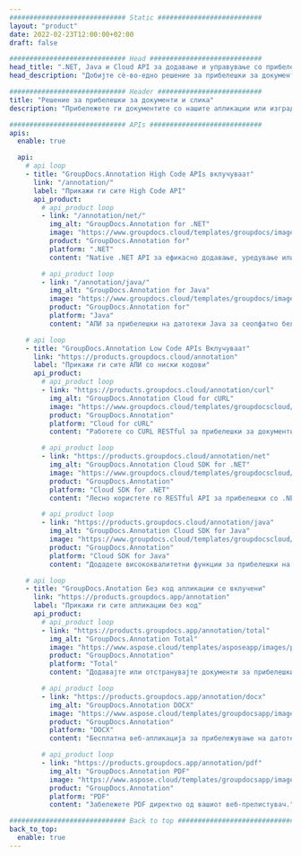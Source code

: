 ```yaml
---
############################# Static ##########################
layout: "product"
date: 2022-02-23T12:00:00+02:00
draft: false

############################# Head ############################
head_title: ".NET, Java и Cloud API за додавање и управување со прибелешки на документи"
head_description: "Добијте сè-во-едно решение за прибелешки за документи за апликациите .NET, Java и Cloud за прибележување вообичаени формати на документи и слики."

############################# Header ##########################
title: "Решение за прибелешки за документи и слика"
description: "Прибележете ги документите со нашите апликации или изградете ваши сопствени апликации за прибелешки на популарните платформи користејќи API на премиси или облак."

############################# APIs ############################
apis:
  enable: true

  api:
    # api loop
    - title: "GroupDocs.Annotation High Code APIs вклучуваат"
      link: "/annotation/"
      label: "Прикажи ги сите High Code API"
      api_product:
        # api_product loop
        - link: "/annotation/net/"
          img_alt: "GroupDocs.Annotation for .NET"
          image: "https://www.groupdocs.cloud/templates/groupdocs/images/product-logos/groupdocs-annotation-net.png"
          product: "GroupDocs.Annotation for"
          platform: ".NET"
          content: "Native .NET API за ефикасно додавање, уредување или бришење прибелешки од документи и слики. Поддржува работа со сите популарни типови прибелешки."

        # api_product loop
        - link: "/annotation/java/"
          img_alt: "GroupDocs.Annotation for Java"
          image: "https://www.groupdocs.cloud/templates/groupdocs/images/product-logos/groupdocs-annotation-java.png"
          product: "GroupDocs.Annotation for"
          platform: "Java"
          content: "АПИ за прибелешки на датотеки Java за сеопфатно бележење на најчестите формати на датотеки со документи и слики на кој било оперативен систем со инсталиран JDK."

    # api loop
    - title: "GroupDocs.Annotation Low Code APIs Вклучуваат"
      link: "https://products.groupdocs.cloud/annotation"
      label: "Прикажи ги сите АПИ со ниски кодови"
      api_product:
        # api_product loop
        - link: "https://products.groupdocs.cloud/annotation/curl"
          img_alt: "GroupDocs.Annotation Cloud for cURL"
          image: "https://www.groupdocs.cloud/templates/groupdocscloud/images/sdk/272x272/groupdocs_annotation-for-curl.png"
          product: "GroupDocs.Annotation"
          platform: "Cloud for cURL"
          content: "Работете со CURL RESTful за прибелешки за документи API за брзо бележење на PDF, Word, Excel, PowerPoint, Visio, слики и многу други формати во вашите апликации."

        # api_product loop
        - link: "https://products.groupdocs.cloud/annotation/net"
          img_alt: "GroupDocs.Annotation Cloud SDK for .NET"
          image: "https://www.groupdocs.cloud/templates/groupdocscloud/images/sdk/272x272/groupdocs_annotation-for-net.png"
          product: "GroupDocs.Annotation"
          platform: "Cloud SDK for .NET"
          content: "Лесно користете го RESTful API за прибелешки со .NET SDK за да додадете текст, воден печат, област, точка и разни други типови на прибелешки во 40+ популарни формати на датотеки."

        # api_product loop
        - link: "https://products.groupdocs.cloud/annotation/java"
          img_alt: "GroupDocs.Annotation Cloud SDK for Java"
          image: "https://www.groupdocs.cloud/templates/groupdocscloud/images/sdk/272x272/groupdocs_annotation-for-java.png"
          product: "GroupDocs.Annotation"
          platform: "Cloud SDK for Java"
          content: "Додадете висококвалитетни функции за прибелешки на документи во формати на документи и слики со специјално дизајнирана SDK за прибелешки за документи за Java."

    # api loop
    - title: "GroupDocs.Anotation Без код апликации се вклучени" 
      link: "https://products.groupdocs.app/annotation"
      label: "Прикажи ги сите апликации без код"
      api_product:
        # api_product loop
        - link: "https://products.groupdocs.app/annotation/total"
          img_alt: "GroupDocs.Annotation Total"
          image: "https://www.aspose.cloud/templates/asposeapp/images/products/logo/aspose_annotation-app.png"
          product: "GroupDocs.Annotation"
          platform: "Total"
          content: "Додавајте или отстранувајте документи за прибелешки онлајн бесплатно."

        # api_product loop
        - link: "https://products.groupdocs.app/annotation/docx"
          img_alt: "GroupDocs.Annotation DOCX"
          image: "https://www.aspose.cloud/templates/groupdocsapp/images/products/logo/groupdocs_words-app.png"
          product: "GroupDocs.Annotation"
          platform: "DOCX"
          content: "Бесплатна веб-апликација за прибележување на датотеките на Microsoft Word онлајн од кој било уред."

        # api_product loop
        - link: "https://products.groupdocs.app/annotation/pdf"
          img_alt: "GroupDocs.Annotation PDF"
          image: "https://www.aspose.cloud/templates/groupdocsapp/images/products/logo/groupdocs_pdf-app.png"
          product: "GroupDocs.Annotation"
          platform: "PDF"
          content: "Забележете PDF директно од вашиот веб-прелистувач."

############################# Back to top ###############################
back_to_top:
  enable: true
---
```

